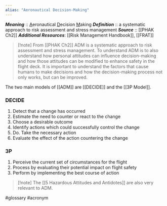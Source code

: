 ```yaml
---
alias: "Aeronautical Decision-Making"
---
```

***Meaning*** :: <u>A</u>eronautical <u>D</u>ecision <u>M</u>aking
***Definition***    ::  a systematic approach to risk assessment and stress management
***Source***         :: [[PHAK Ch2]]
***Additional Resources***: [[Risk Management Handbook]], [[FRAT]]

> [!note] From [[PHAK Ch2]]
> ADM is a systematic approach to risk assessment and stress management. To understand ADM is to also understand how personal attitudes can influence decision-making and how those attitudes can be modified to enhance safety in the flight deck. It is important to understand the factors that cause humans to make decisions and how the decision-making process not only works, but can be improved.

The two main models of [[ADM]] are [[DECIDE]] and the [[3P Model]].

### DECIDE
1. Detect that a change has occurred
2. Estimate the need to counter or react to the change
3. Choose a desirable outcome
4. Identify actions which could successfully control the change
5. Do.  Take the necessary action
6. Evaluate the effect of the action countering the change

### 3P
1. Perceive the current set of circumstances for the flight
2. Process by evaluating their potential impact on flight safety
3. Perform by implementing the best course of action

> [!note] The [[5 Hazardous Attitudes and Antidotes]] are also very relevant to ADM.

#glossary #acronym